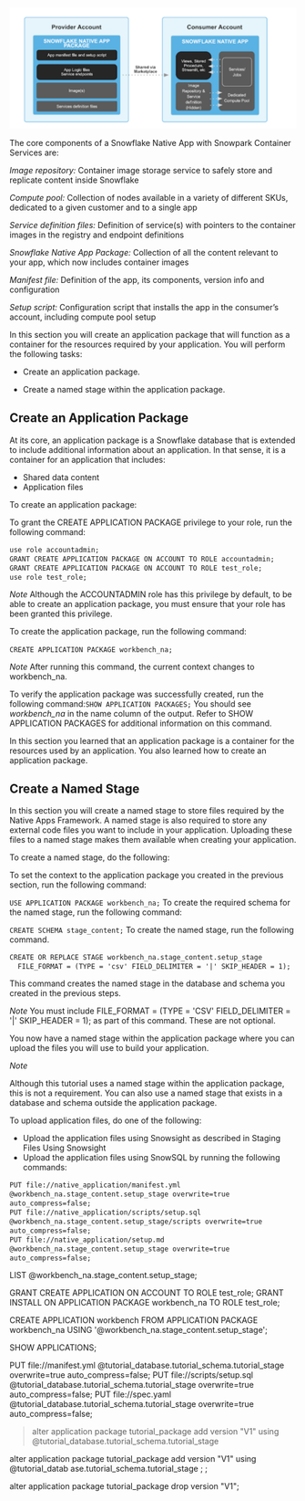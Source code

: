 ![](native_app_arch.png "native app")


The core components of a Snowflake Native App with Snowpark Container Services are:

*Image repository:* Container image storage service to safely store and replicate content inside Snowflake


*Compute pool:* Collection of nodes available in a variety of different SKUs, dedicated to a given customer and to a single app 


*Service definition files:* Definition of service(s) with pointers to the container images in the registry and endpoint definitions


*Snowflake Native App Package:* Collection of all the content relevant to your app, which now includes container images


*Manifest file:* Definition of the app, its components, version info and configuration 


*Setup script:* Configuration script that installs the app in the consumer’s account, including compute pool setup 



In this section you will create an application package that will function as a container for the resources required by your application. You will perform the following tasks:

- Create an application package.

- Create a named stage within the application package.

## Create an Application Package
At its core, an application package is a Snowflake database that is extended to include additional information about an application. In that sense, it is a container for an application that includes:

- Shared data content
- Application files

To create an application package:

To grant the CREATE APPLICATION PACKAGE privilege to your role, run the following command:

```
use role accountadmin;
GRANT CREATE APPLICATION PACKAGE ON ACCOUNT TO ROLE accountadmin;
GRANT CREATE APPLICATION PACKAGE ON ACCOUNT TO ROLE test_role;
use role test_role;
```


*Note*
Although the ACCOUNTADMIN role has this privilege by default, to be able to create an application package, you must ensure that your role has been granted this privilege.

To create the application package, run the following command:

`CREATE APPLICATION PACKAGE workbench_na;`

*Note*
After running this command, the current context changes to workbench_na.

To verify the application package was successfully created, run the following command:`SHOW APPLICATION PACKAGES;`
You should see *workbench_na* in the name column of the output. Refer to SHOW APPLICATION PACKAGES for additional information on this command.

In this section you learned that an application package is a container for the resources used by an application. You also learned how to create an application package.

## Create a Named Stage
In this section you will create a named stage to store files required by the Native Apps Framework. A named stage is also required to store any external code files you want to include in your application. Uploading these files to a named stage makes them available when creating your application.

To create a named stage, do the following:

To set the context to the application package you created in the previous section, run the following command:

`USE APPLICATION PACKAGE workbench_na;`
To create the required schema for the named stage, run the following command:

`CREATE SCHEMA stage_content;`
To create the named stage, run the following command.

```
CREATE OR REPLACE STAGE workbench_na.stage_content.setup_stage
  FILE_FORMAT = (TYPE = 'csv' FIELD_DELIMITER = '|' SKIP_HEADER = 1);
```
This command creates the named stage in the database and schema you created in the previous steps.

*Note*
You must include FILE_FORMAT = (TYPE = 'CSV' FIELD_DELIMITER = '|' SKIP_HEADER = 1); as part of this command. These are not optional.

You now have a named stage within the application package where you can upload the files you will use to build your application.

*Note*

Although this tutorial uses a named stage within the application package, this is not a requirement. You can also use a named stage that exists in a database and schema outside the application package.


To upload application files, do one of the following:

- Upload the application files using Snowsight as described in Staging Files Using Snowsight
- Upload the application files using SnowSQL by running the following commands:

```
PUT file://native_application/manifest.yml @workbench_na.stage_content.setup_stage overwrite=true auto_compress=false;
PUT file://native_application/scripts/setup.sql @workbench_na.stage_content.setup_stage/scripts overwrite=true auto_compress=false;
PUT file://native_application/setup.md @workbench_na.stage_content.setup_stage overwrite=true auto_compress=false;
```
LIST @workbench_na.stage_content.setup_stage;

GRANT CREATE APPLICATION ON ACCOUNT TO ROLE test_role;
GRANT INSTALL ON APPLICATION PACKAGE workbench_na
  TO ROLE test_role;


CREATE APPLICATION workbench
  FROM APPLICATION PACKAGE workbench_na
  USING '@workbench_na.stage_content.setup_stage';

SHOW APPLICATIONS;


PUT file://manifest.yml @tutorial_database.tutorial_schema.tutorial_stage overwrite=true auto_compress=false;
PUT file://scripts/setup.sql @tutorial_database.tutorial_schema.tutorial_stage overwrite=true auto_compress=false;
PUT file://spec.yaml @tutorial_database.tutorial_schema.tutorial_stage overwrite=true auto_compress=false;

>alter application package tutorial_package add version "V1" using @tutorial_database.tutorial_schema.tutorial_stage



alter application package tutorial_package add version "V1" using @tutorial_datab
                                                ase.tutorial_schema.tutorial_stage
                                                ;
                                                ;

alter application package tutorial_package drop version "V1";